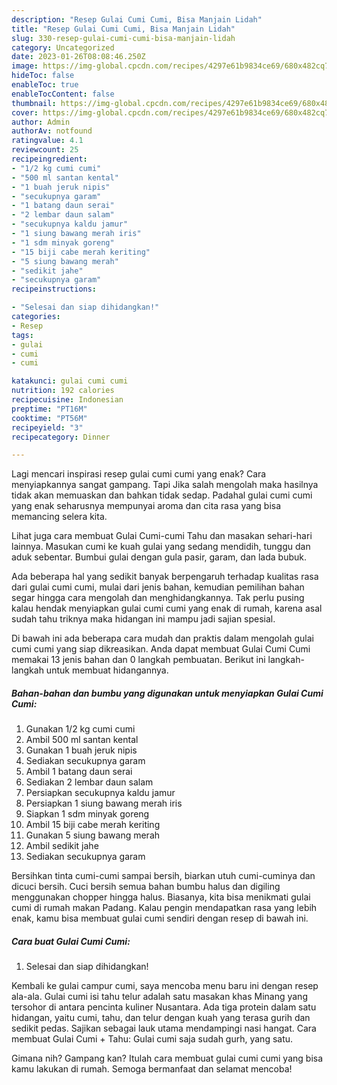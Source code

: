 ```yaml
---
description: "Resep Gulai Cumi Cumi, Bisa Manjain Lidah"
title: "Resep Gulai Cumi Cumi, Bisa Manjain Lidah"
slug: 330-resep-gulai-cumi-cumi-bisa-manjain-lidah
category: Uncategorized
date: 2023-01-26T08:08:46.250Z
image: https://img-global.cpcdn.com/recipes/4297e61b9834ce69/680x482cq70/gulai-cumi-cumi-foto-resep-utama.jpg
hideToc: false
enableToc: true
enableTocContent: false
thumbnail: https://img-global.cpcdn.com/recipes/4297e61b9834ce69/680x482cq70/gulai-cumi-cumi-foto-resep-utama.jpg
cover: https://img-global.cpcdn.com/recipes/4297e61b9834ce69/680x482cq70/gulai-cumi-cumi-foto-resep-utama.jpg
author: Admin
authorAv: notfound
ratingvalue: 4.1
reviewcount: 25
recipeingredient:
- "1/2 kg cumi cumi"
- "500 ml santan kental"
- "1 buah jeruk nipis"
- "secukupnya garam"
- "1 batang daun serai"
- "2 lembar daun salam"
- "secukupnya kaldu jamur"
- "1 siung bawang merah iris"
- "1 sdm minyak goreng"
- "15 biji cabe merah keriting"
- "5 siung bawang merah"
- "sedikit jahe"
- "secukupnya garam"
recipeinstructions:

- "Selesai dan siap dihidangkan!"
categories:
- Resep
tags:
- gulai
- cumi
- cumi

katakunci: gulai cumi cumi 
nutrition: 192 calories
recipecuisine: Indonesian
preptime: "PT16M"
cooktime: "PT56M"
recipeyield: "3"
recipecategory: Dinner

---
```



Lagi mencari inspirasi resep gulai cumi cumi yang enak? Cara menyiapkannya sangat gampang. Tapi Jika salah mengolah maka hasilnya tidak akan memuaskan dan bahkan tidak sedap. Padahal gulai cumi cumi yang enak seharusnya mempunyai aroma dan cita rasa yang bisa memancing selera kita.


Lihat juga cara membuat Gulai Cumi-cumi Tahu dan masakan sehari-hari lainnya. Masukan cumi ke kuah gulai yang sedang mendidih, tunggu dan aduk sebentar. Bumbui gulai dengan gula pasir, garam, dan lada bubuk.

Ada beberapa hal yang sedikit banyak berpengaruh terhadap kualitas rasa dari gulai cumi cumi, mulai dari jenis bahan, kemudian pemilihan bahan segar hingga cara mengolah dan menghidangkannya. Tak perlu pusing kalau hendak menyiapkan gulai cumi cumi yang enak di rumah, karena asal sudah tahu triknya maka hidangan ini mampu jadi sajian spesial.


Di bawah ini ada beberapa cara mudah dan praktis dalam mengolah gulai cumi cumi yang siap dikreasikan. Anda dapat membuat Gulai Cumi Cumi memakai 13 jenis bahan dan 0 langkah pembuatan. Berikut ini langkah-langkah untuk membuat hidangannya.

<!--inarticleads1-->

##### Bahan-bahan dan bumbu yang digunakan untuk menyiapkan Gulai Cumi Cumi:

1. Gunakan 1/2 kg cumi cumi
1. Ambil 500 ml santan kental
1. Gunakan 1 buah jeruk nipis
1. Sediakan secukupnya garam
1. Ambil 1 batang daun serai
1. Sediakan 2 lembar daun salam
1. Persiapkan secukupnya kaldu jamur
1. Persiapkan 1 siung bawang merah iris
1. Siapkan 1 sdm minyak goreng
1. Ambil 15 biji cabe merah keriting
1. Gunakan 5 siung bawang merah
1. Ambil sedikit jahe
1. Sediakan secukupnya garam


Bersihkan tinta cumi-cumi sampai bersih, biarkan utuh cumi-cuminya dan dicuci bersih. Cuci bersih semua bahan bumbu halus dan digiling menggunakan chopper hingga halus. Biasanya, kita bisa menikmati gulai cumi di rumah makan Padang. Kalau pengin mendapatkan rasa yang lebih enak, kamu bisa membuat gulai cumi sendiri dengan resep di bawah ini. 

<!--inarticleads2-->

##### Cara buat Gulai Cumi Cumi:


1. Selesai dan siap dihidangkan!

Kembali ke gulai campur cumi, saya mencoba menu baru ini dengan resep ala-ala. Gulai cumi isi tahu telur adalah satu masakan khas Minang yang tersohor di antara pencinta kuliner Nusantara. Ada tiga protein dalam satu hidangan, yaitu cumi, tahu, dan telur dengan kuah yang terasa gurih dan sedikit pedas. Sajikan sebagai lauk utama mendampingi nasi hangat. Cara membuat Gulai Cumi + Tahu: Gulai cumi saja sudah gurh, yang satu. 

Gimana nih? Gampang kan? Itulah cara membuat gulai cumi cumi yang bisa kamu lakukan di rumah. Semoga bermanfaat dan selamat mencoba!
